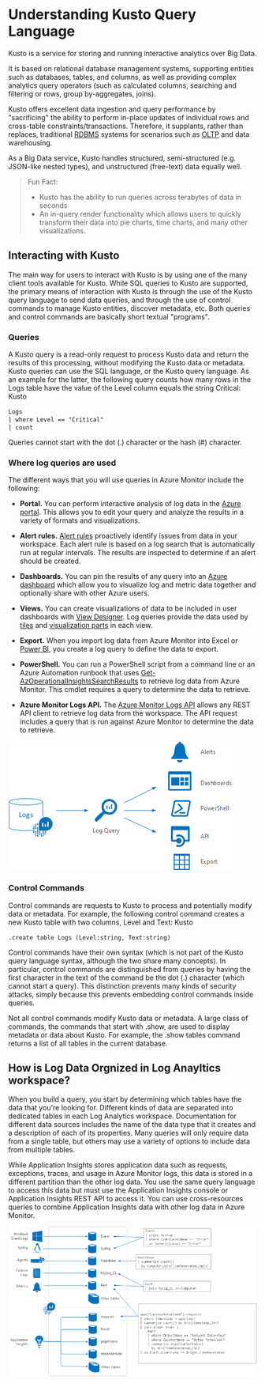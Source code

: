# Understanding Kusto Query Language

Kusto is a service for storing and running interactive analytics over Big Data.

It is based on relational database management systems, supporting entities such as databases, tables, and columns, as well as providing complex analytics query operators (such as calculated columns, searching and filtering or rows, group by-aggregates, joins).

Kusto offers excellent data ingestion and query performance by "sacrificing" the ability to perform in-place updates of individual rows and cross-table constraints/transactions. Therefore, it supplants, rather than replaces, traditional [RDBMS](https://docs.microsoft.com/en-us/azure/sql-database/sql-database-technical-overview) systems for scenarios such as [OLTP](https://docs.microsoft.com/en-us/azure/architecture/data-guide/relational-data/online-transaction-processing
) and data warehousing.

As a Big Data service, Kusto handles structured, semi-structured (e.g. JSON-like nested types), and unstructured (free-text) data equally well.

> Fun Fact:
> - Kusto has the ability to run queries across terabytes of data in seconds
> - An in-query render functionality which allows users to quickly transform their data into pie charts, time charts, and many other   visualizations.





## Interacting with Kusto

The main way for users to interact with Kusto is by using one of the many client tools available for Kusto. While SQL queries to Kusto are supported, the primary means of interaction with Kusto is through the use of the Kusto query language to send data queries, and through the use of control commands to manage Kusto entities, discover metadata, etc. Both queries and control commands are basically short textual "programs".

### Queries

A Kusto query is a read-only request to process Kusto data and return the results of this processing, without modifying the Kusto data or metadata. Kusto queries can use the SQL language, or the Kusto query language. As an example for the latter, the following query counts how many rows in the Logs table have the value of the Level column equals the string Critical:
Kusto

```
Logs
| where Level == "Critical"
| count
```
Queries cannot start with the dot (.) character or the hash (#) character.

### Where log queries are used

The different ways that you will use queries in Azure Monitor include the following:

- **Portal.** You can perform interactive analysis of log data in the [Azure portal](portals.md).  This allows you to edit your query and analyze the results in a variety of formats and visualizations.  
- **Alert rules.** [Alert rules](../platform/alerts-overview.md) proactively identify issues from data in your workspace.  Each alert rule is based on a log search that is automatically run at regular intervals.  The results are inspected to determine if an alert should be created.
- **Dashboards.** You can pin the results of any query into an [Azure dashboard](../learn/tutorial-logs-dashboards.md) which allow you to visualize log and metric data together and optionally share with other Azure users. 
- **Views.**  You can create visualizations of data to be included in user dashboards with [View Designer](../platform/view-designer.md).  Log queries provide the data used by [tiles](../platform/view-designer-tiles.md) and [visualization parts](../platform/view-designer-parts.md) in each view.  

- **Export.**  When you import log data from Azure Monitor into Excel or [Power BI](../platform/powerbi.md), you create a log query to define the data to export.
- **PowerShell.** You can run a PowerShell script from a command line or an Azure Automation runbook that uses [Get-AzOperationalInsightsSearchResults](/powershell/module/az.operationalinsights/get-azoperationalinsightssearchresult) to retrieve log data from Azure Monitor.  This cmdlet requires a query to determine the data to retrieve.
- **Azure Monitor Logs API.**  The [Azure Monitor Logs API](../platform/alerts-overview.md) allows any REST API client to retrieve log data from the workspace.  The API request includes a query that is run against Azure Monitor to determine the data to retrieve.

![Log searches](Pictures/queries-overview.png)

### Control Commands 
Control commands are requests to Kusto to process and potentially modify data or metadata. For example, the following control command creates a new Kusto table with two columns, Level and Text:
Kusto

```
.create table Logs (Level:string, Text:string)
```
Control commands have their own syntax (which is not part of the Kusto query language syntax, although the two share many concepts). In particular, control commands are distinguished from queries by having the first character in the text of the command be the dot (.) character (which cannot start a query). This distinction prevents many kinds of security attacks, simply because this prevents embedding control commands inside queries.

Not all control commands modify Kusto data or metadata. A large class of commands, the commands that start with .show, are used to display metadata or data about Kusto. For example, the .show tables command returns a list of all tables in the current database.

## How is Log Data Orgnized in Log Anayltics workspace?

When you build a query, you start by determining which tables have the data that you're looking for. Different kinds of data are separated into dedicated tables in each Log Analytics workspace. Documentation for different data sources includes the name of the data type that it creates and a description of each of its properties. Many queries will only require data from a single table, but others may use a variety of options to include data from multiple tables.

While Application Insights stores application data such as requests, exceptions, traces, and usage in Azure Monitor logs, this data is stored in a different partition than the other log data. You use the same query language to access this data but must use the Application Insights console or Application Insights REST API to access it. You can use cross-resources queries to combine Application Insights data with other log data in Azure Monitor.

![Orgnization-KQL](Pictures/queries-tables.png)








